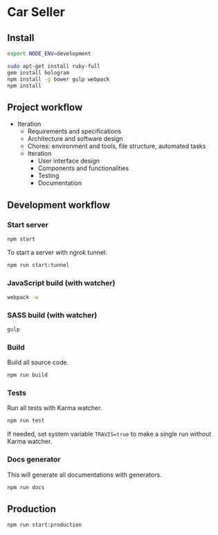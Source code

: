 # Car Seller

## Install

```bash
export NODE_ENV=development
```

```bash
sudo apt-get install ruby-full
gem install hologram
npm install -g bower gulp webpack
npm install
```

## Project workflow

- Iteration
  - Requirements and specifications
  - Architecture and software design
  - Chores: environment and tools, file structure, automated tasks
  - Iteration
    - User interface design
    - Components and functionalities
    - Testing
    - Documentation

## Development workflow

### Start server

```bash
npm start
```

To start a server with ngrok tunnel:

```bash
npm run start:tunnel
```

### JavaScript build (with watcher)

```bash
webpack -w
```

### SASS build (with watcher)

```bash
gulp
```

### Build

Build all source code.

```bash
npm run build
```

### Tests

Run all tests with Karma watcher.

```bash
npm run test
```

If needed, set system variable `TRAVIS=true` to make a single run without Karma watcher.

### Docs generator

This will generate all documentations with generators.

```bash
npm run docs
```

## Production

```bash
npm run start:production
```
